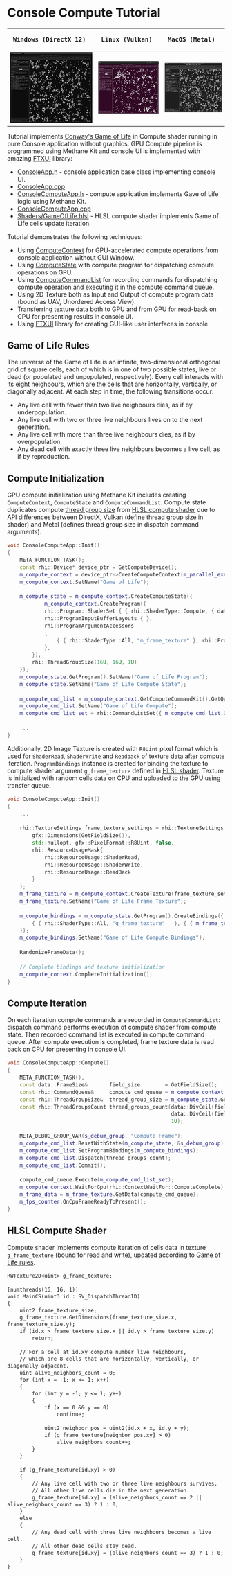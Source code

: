 # Console Compute Tutorial

| <pre><b>Windows (DirectX 12)       </b></pre>                            | <pre><b>Linux (Vulkan)             </b></pre>                       | <pre><b>MacOS (Metal)              </b></pre>                      |
|--------------------------------------------------------------------------|---------------------------------------------------------------------|--------------------------------------------------------------------|
| ![ConsoleCompute on Windows](Screenshots/ConsoleComputeWinDirectX12.jpg) | ![ConsoleCompute on Linux](Screenshots/ConsoleComputeLinVulkan.jpg) | ![ConsoleCompute on MacOS](Screenshots/ConsoleComputeMacMetal.jpg) |

Tutorial implements [Conway's Game of Life](https://en.wikipedia.org/wiki/Conway%27s_Game_of_Life) 
in Compute shader running in pure Console application without graphics.
GPU Compute pipeline is programmed using Methane Kit and console UI is
implemented with amazing [FTXUI](https://github.com/ArthurSonzogni/FTXUI) library:
  - [ConsoleApp.h](ConsoleApp.h) - console application base class implementing console UI.
  - [ConsoleApp.cpp](ConsoleApp.cpp)
  - [ConsoleComputeApp.h](ConsoleComputeApp.h) - compute application implements Gave of Life logic using Methane Kit.
  - [ConsoleComputeApp.cpp](ConsoleComputeApp.cpp)
  - [Shaders/GameOfLife.hlsl](Shaders/GameOfLife.hlsl) - HLSL compute shader implements Game of Life cells update iteration.

Tutorial demonstrates the following techniques:
  - Using [ComputeContext](/Modules/Graphics/RHI/Impl/Include/Methane/Graphics/RHI/ComputeContext.h) for 
GPU-accelerated compute operations from console application without GUI Window.
  - Using [ComputeState](/Modules/Graphics/RHI/Impl/Include/Methane/Graphics/RHI/ComputeState.h) with compute program
for dispatching compute operations on GPU.
  - Using [ComputeCommandList](/Modules/Graphics/RHI/Impl/Include/Methane/Graphics/RHI/ComputeCommandList.h) for recording
commands for dispatching compute operation and executing it in the compute command queue.
  - Using 2D Texture both as Input and Output of compute program data (bound as UAV, Unordered Access View).
  - Transferring texture data both to GPU and from GPU for read-back on CPU for presenting results in console UI.
  - Using [FTXUI](https://github.com/ArthurSonzogni/FTXUI) library for creating GUI-like user interfaces in console.

## Game of Life Rules

The universe of the Game of Life is an infinite, two-dimensional orthogonal grid of square cells, 
each of which is in one of two possible states, live or dead (or populated and unpopulated, respectively).
Every cell interacts with its eight neighbours, which are the cells that are horizontally, vertically, or diagonally adjacent.
At each step in time, the following transitions occur:
  - Any live cell with fewer than two live neighbours dies, as if by underpopulation.
  - Any live cell with two or three live neighbours lives on to the next generation.
  - Any live cell with more than three live neighbours dies, as if by overpopulation.
  - Any dead cell with exactly three live neighbours becomes a live cell, as if by reproduction.

## Compute Initialization

GPU compute initialization using Methane Kit includes creating `ComputeContext`, `ComputeState` and `ComputeCommandList`.
Compute state duplicates compute [thread group size](https://learn.microsoft.com/en-us/windows/win32/direct3dhlsl/sm5-attributes-numthreads)
from [HLSL compute shader](#hlsl-compute-shader) due to API differences between DirectX, Vulkan
(define thread group size in shader) and Metal (defines thread group size in dispatch command arguments).

```cpp
void ConsoleComputeApp::Init()
{
    META_FUNCTION_TASK();
    const rhi::Device* device_ptr = GetComputeDevice();
    m_compute_context = device_ptr->CreateComputeContext(m_parallel_executor, {});
    m_compute_context.SetName("Game of Life");

    m_compute_state = m_compute_context.CreateComputeState({
            m_compute_context.CreateProgram({
            rhi::Program::ShaderSet { { rhi::ShaderType::Compute, { data::ShaderProvider::Get(), { "GameOfLife", "MainCS" } } } },
            rhi::ProgramInputBufferLayouts { },
            rhi::ProgramArgumentAccessors
            {
                { { rhi::ShaderType::All, "m_frame_texture" }, rhi::ProgramArgumentAccessor::Type::Mutable },
            },
        }),
        rhi::ThreadGroupSize(16U, 16U, 1U)
    });
    m_compute_state.GetProgram().SetName("Game of Life Program");
    m_compute_state.SetName("Game of Life Compute State");
    
    m_compute_cmd_list = m_compute_context.GetComputeCommandKit().GetQueue().CreateComputeCommandList();
    m_compute_cmd_list.SetName("Game of Life Compute");
    m_compute_cmd_list_set = rhi::CommandListSet({ m_compute_cmd_list.GetInterface() });
    
    ...
}
```

Additionally, 2D Image Texture is created with `R8Uint` pixel format which is used for `ShaderRead`, `ShaderWrite` and `Readback`
of texture data after compute iteration. `ProgramBindings` instance is created for binding the texture to compute shader
argument `g_frame_texture` defined in [HLSL shader](#hlsl-compute-shader). Texture is initialized with random cells data
on CPU and uploaded to the GPU using transfer queue.

```cpp
void ConsoleComputeApp::Init()
{
    ...
    
    rhi::TextureSettings frame_texture_settings = rhi::TextureSettings::ForImage(
        gfx::Dimensions(GetFieldSize()),
        std::nullopt, gfx::PixelFormat::R8Uint, false,
        rhi::ResourceUsageMask{
            rhi::ResourceUsage::ShaderRead,
            rhi::ResourceUsage::ShaderWrite,
            rhi::ResourceUsage::ReadBack
        }
    );
    m_frame_texture = m_compute_context.CreateTexture(frame_texture_settings);
    m_frame_texture.SetName("Game of Life Frame Texture");

    m_compute_bindings = m_compute_state.GetProgram().CreateBindings({
        { { rhi::ShaderType::All, "g_frame_texture"   }, { { m_frame_texture.GetInterface() } } },
    });
    m_compute_bindings.SetName("Game of Life Compute Bindings");

    RandomizeFrameData();

    // Complete bindings and texture initialization
    m_compute_context.CompleteInitialization();
}
```

## Compute Iteration

On each iteration compute commands are recorded in `ComputeCommandList`: dispatch command performs execution of 
compute shader from compute state. Then recorded command list is executed in compute command queue.
After compute execution is completed, frame texture data is read back on CPU for presenting in console UI.

```cpp
void ConsoleComputeApp::Compute()
{
    META_FUNCTION_TASK();
    const data::FrameSize&       field_size        = GetFieldSize();
    const rhi::CommandQueue&     compute_cmd_queue = m_compute_context.GetComputeCommandKit().GetQueue();
    const rhi::ThreadGroupSize&  thread_group_size = m_compute_state.GetSettings().thread_group_size;
    const rhi::ThreadGroupsCount thread_groups_count(data::DivCeil(field_size.GetWidth(), thread_group_size.GetWidth()),
                                                     data::DivCeil(field_size.GetHeight(), thread_group_size.GetHeight()),
                                                     1U);

    META_DEBUG_GROUP_VAR(s_debum_group, "Compute Frame");
    m_compute_cmd_list.ResetWithState(m_compute_state, &s_debum_group);
    m_compute_cmd_list.SetProgramBindings(m_compute_bindings);
    m_compute_cmd_list.Dispatch(thread_groups_count);
    m_compute_cmd_list.Commit();

    compute_cmd_queue.Execute(m_compute_cmd_list_set);
    m_compute_context.WaitForGpu(rhi::ContextWaitFor::ComputeComplete);
    m_frame_data = m_frame_texture.GetData(compute_cmd_queue);
    m_fps_counter.OnCpuFrameReadyToPresent();
}
```

## HLSL Compute Shader

Compute shader implements compute iteration of cells data in texture `g_frame_texture` (bound for read and write),
updated according to [Game of Life rules](#game-of-life-rules).

```hlsl
RWTexture2D<uint> g_frame_texture;

[numthreads(16, 16, 1)]
void MainCS(uint3 id : SV_DispatchThreadID)
{
    uint2 frame_texture_size;
    g_frame_texture.GetDimensions(frame_texture_size.x, frame_texture_size.y);
    if (id.x > frame_texture_size.x || id.y > frame_texture_size.y)
        return;

    // For a cell at id.xy compute number live neighbours,
    // which are 8 cells that are horizontally, vertically, or diagonally adjacent.
    uint alive_neighbors_count = 0;
    for (int x = -1; x <= 1; x++)
    {
        for (int y = -1; y <= 1; y++)
        {
            if (x == 0 && y == 0)
                continue;

            uint2 neighbor_pos = uint2(id.x + x, id.y + y);
            if (g_frame_texture[neighbor_pos.xy] > 0)
                alive_neighbors_count++;
        }
    }

    if (g_frame_texture[id.xy] > 0)
    {
        // Any live cell with two or three live neighbours survives.
        // All other live cells die in the next generation.
        g_frame_texture[id.xy] = (alive_neighbors_count == 2 || alive_neighbors_count == 3) ? 1 : 0;
    }
    else
    {
        // Any dead cell with three live neighbours becomes a live cell.
        // All other dead cells stay dead.
        g_frame_texture[id.xy] = (alive_neighbors_count == 3) ? 1 : 0;
    }
}
```
